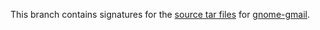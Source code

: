 This branch contains signatures for the
[source tar files](https://github.com/davesteele/gnome-gmail/tags) for
[gnome-gmail](https://github.com/davesteele/gnome-gmail).
